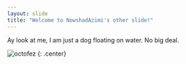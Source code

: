 ```yaml
---
layout: slide
title: "Welcome to NowshadAzimi's other slide!"
---
```


Ay look at me, I am just a dog floating on water. No big deal.

![octofez](https://octodex.github.com/images/octofez.png)
{: .center}
